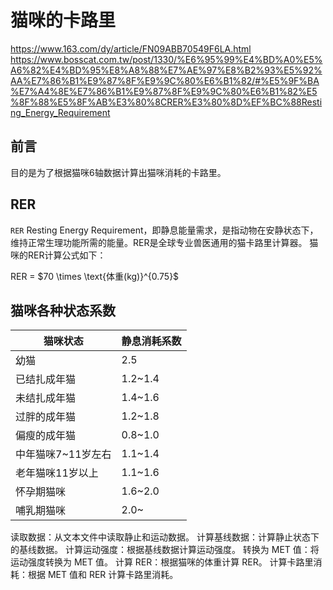 # 猫咪的卡路里

<!--more-->
https://www.163.com/dy/article/FN09ABB70549F6LA.html
https://www.bosscat.com.tw/post/1330/%E6%95%99%E4%BD%A0%E5%A6%82%E4%BD%95%E8%A8%88%E7%AE%97%E8%B2%93%E5%92%AA%E7%86%B1%E9%87%8F%E9%9C%80%E6%B1%82/#%E5%9F%BA%E7%A4%8E%E7%86%B1%E9%87%8F%E9%9C%80%E6%B1%82%E5%8F%88%E5%8F%AB%E3%80%8CRER%E3%80%8D%EF%BC%88Resting_Energy_Requirement

## 前言

目的是为了根据猫咪6轴数据计算出猫咪消耗的卡路里。

## RER

`RER` Resting Energy Requirement，即静息能量需求，是指动物在安静状态下，维持正常生理功能所需的能量。RER是全球专业兽医通用的猫卡路里计算器。
猫咪的RER计算公式如下：

RER = \$70 \times \text{体重(kg)}^{0.75}$

## 猫咪各种状态系数

|猫咪状态|静息消耗系数|
|---|---|
|幼猫|2.5|
|已结扎成年猫|1.2~1.4|
|未结扎成年猫|1.4~1.6|
|过胖的成年猫|1.2~1.8|
|偏瘦的成年猫|0.8~1.0|
|中年猫咪7~11岁左右|1.1~1.4|
|老年猫咪11岁以上|1.1~1.6|
|怀孕期猫咪|1.6~2.0|
|哺乳期猫咪|2.0~|




读取数据：从文本文件中读取静止和运动数据。
计算基线数据：计算静止状态下的基线数据。
计算运动强度：根据基线数据计算运动强度。
转换为 MET 值：将运动强度转换为 MET 值。
计算 RER：根据猫咪的体重计算 RER。
计算卡路里消耗：根据 MET 值和 RER 计算卡路里消耗。

